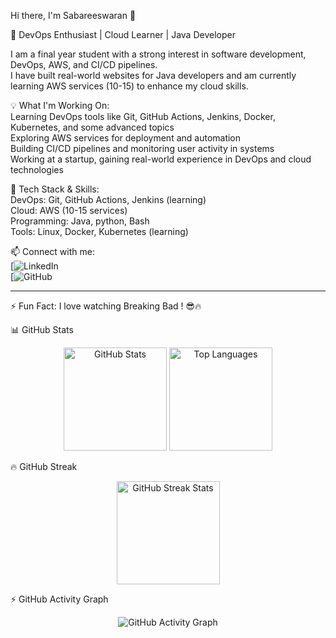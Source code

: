  Hi there, I'm Sabareeswaran 👋  

🚀 DevOps Enthusiast | Cloud Learner | Java Developer  

I am a final year student with a strong interest in software development, DevOps, AWS, and CI/CD pipelines.  
I have built real-world websites for Java developers and am currently learning AWS services (10-15) to enhance my cloud skills.  

💡 What I'm Working On:  
  Learning DevOps tools like Git, GitHub Actions, Jenkins, Docker, Kubernetes, and some advanced topics  
  Exploring AWS services for deployment and automation  
  Building  CI/CD pipelines and monitoring user activity in systems  
  Working at a startup, gaining real-world experience in DevOps and cloud technologies  


🔧 Tech Stack & Skills:  
  DevOps: Git, GitHub Actions, Jenkins (learning)  
  Cloud: AWS (10-15 services)  
  Programming: Java, python, Bash  
  Tools: Linux, Docker, Kubernetes (learning)  

📫 Connect with me:  
[![LinkedIn](www.linkedin.com/in/sabare-eswaran-346902267)  
[![GitHub](https://github.com/sabari432)  

---

⚡ Fun Fact: I love watching Breaking Bad ! 😎🔥  


📊 GitHub Stats  
<div align="center">
  <img src="https://github-readme-stats.vercel.app/api?username=sabari432&show_icons=true&theme=radical" alt="GitHub Stats" height="165px"/>
  <img src="https://github-readme-stats.vercel.app/api/top-langs/?username=sabari432&layout=compact&theme=radical" alt="Top Languages" height="165px"/>
</div>

🔥 GitHub Streak  
<div align="center">
  <img src="https://github-readme-streak-stats.herokuapp.com/?user=sabari432&theme=radical" alt="GitHub Streak Stats" height="165px"/>
</div>

⚡ GitHub Activity Graph  
<div align="center">
  <img src="https://github-readme-activity-graph.vercel.app/graph?username=sabari432&theme=radical" alt="GitHub Activity Graph"/>
</div>

